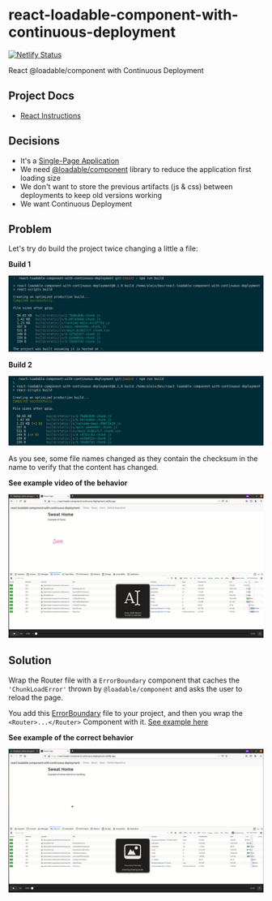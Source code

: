 # react-loadable-component-with-continuous-deployment

[![Netlify Status](https://api.netlify.com/api/v1/badges/4218a232-cacc-464b-a79d-f87bd7dc92a6/deploy-status)](https://app.netlify.com/sites/react-loader-component-continuous-deployment/deploys)

React @loadable/component with Continuous Deployment

## Project Docs

- [React Instructions](./doc/react-instructions.md)

## Decisions

- It's a [Single-Page Application][spa]
- We need [@loadable/component][lc] library to reduce the application first loading size
- We  don't want to store the previous artifacts (js & css) between deployments to keep old versions working
- We want Continuous Deployment

## Problem

Let's try do build the project twice changing a little a file:

__Build 1__

![build01](./doc/assets/build01.png)

__Build 2__

![build02](./doc/assets/build02.png)

As you see, some file names changed as they contain the checksum in the name to verify that the content has changed.

__See example video of the behavior__

[![Video with error](./doc/assets/thumbnail-without-error.png)](https://raw.githubusercontent.com/aleixmorgadas/react-loadable-component-with-continuous-deployment/main/doc/assets/loadable-component-without-error-handling.webm)

## Solution

Wrap the Router file with a `ErrorBoundary` component that caches the `'ChunkLoadError'` thrown by `@loadable/component` and asks the user to reload the page.

You add this [ErrorBoundary](./src/ErrorBoundary.jsx) file to your project, and then you wrap the `<Router>...</Router>` Component with it. [See example here](https://github.com/aleixmorgadas/react-loadable-component-with-continuous-deployment/blob/main/src/App.js#L18-L19)

__See example of the correct behavior__

[![Video without error](./doc/assets/thumbnail-with-errorhandling.png)](https://raw.githubusercontent.com/aleixmorgadas/react-loadable-component-with-continuous-deployment/main/doc/assets/loadable-component-with-error-handling.webm)


[spa]: https://en.wikipedia.org/wiki/Single-page_application
[lc]: https://github.com/gregberge/loadable-components#readme